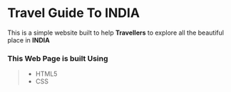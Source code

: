 # Travel Guide To INDIA

This is a simple website built to help **Travellers** to explore all the beautiful place in **INDIA**

### This Web Page is built Using

>- HTML5
>- CSS



